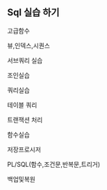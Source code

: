Sql 실습 하기
---------

고급함수

뷰,인덱스,시퀀스

서브쿼리 실습

조인실습

쿼리실습

테이블 쿼리 

트랜잭션 처리

함수실습

저장프로시저

PL/SQL(함수,조건문,반복문,트리거)

백업및복원









